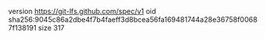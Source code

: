 version https://git-lfs.github.com/spec/v1
oid sha256:9045c86a2dbe4f7b4faeff3d8bcea56fa169481744a28e36758f00687f138191
size 317
